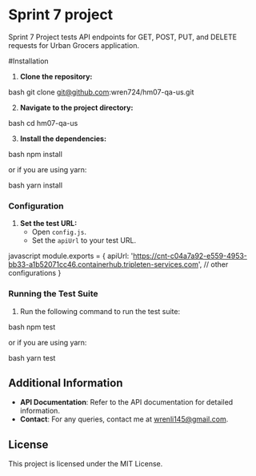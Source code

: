# Sprint 7 project
Sprint 7 Project tests API endpoints for GET, POST, PUT, and DELETE requests for Urban Grocers application.

#Installation
1. **Clone the repository:**
   
bash
   git clone git@github.com:wren724/hm07-qa-us.git
   
2. **Navigate to the project directory:**
   
bash
   cd hm07-qa-us
   
3. **Install the dependencies:**
   
bash
   npm install
   
   or if you are using yarn:
   
bash
   yarn install
   
### Configuration
1. **Set the test URL:**
   - Open `config.js`.
   - Set the `apiUrl` to your test URL.
   
javascript
   module.exports = {
     apiUrl: 'https://cnt-c04a7a92-e559-4953-bb33-a1b52071cc46.containerhub.tripleten-services.com',
     // other configurations
   }
   
### Running the Test Suite
1. Run the following command to run the test suite:
   
bash
   npm test
   
   or if you are using yarn:
   
bash
   yarn test
   
## Additional Information
- **API Documentation**: Refer to the API documentation for detailed information.
- **Contact**: For any queries, contact me at [wrenli145@gmail.com](mailto:wrenli145@gmail.com).

## License
This project is licensed under the MIT License.